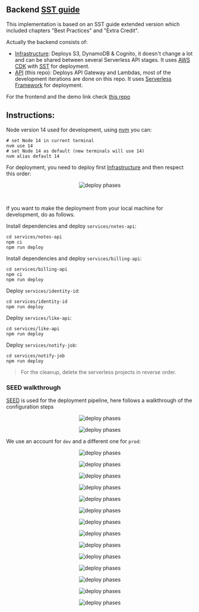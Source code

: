## Backend [SST guide](https://sst.dev/guide.html)

This implementation is based on an SST guide extended version which included chapters "Best Practices" and "Extra Credit". 

Actually the backend consists of:

* [Infrastructure](https://github.com/s4nt14go/serverless-stack-ext-resources): Deploys S3, DynamoDB & Cognito, it doesn't change a lot and can be shared between several Serverless API stages. It uses [AWS CDK](https://aws.amazon.com/cdk) with [SST](https://github.com/serverless-stack/serverless-stack) for deployment.
* [API](https://github.com/s4nt14go/serverless-stack-ext-api) (this repo): Deploys API Gateway and Lambdas, most of the development iterations are done on this repo. It uses [Serverless Framework](https://github.com/serverless/serverless) for deployment.

For the frontend and the demo link check [this repo](https://github.com/s4nt14go/serverless-stack-client)

## Instructions:

Node version 14 used for development, using [nvm](https://github.com/nvm-sh/nvm) you can:
```
# set Node 14 in current terminal
nvm use 14
# set Node 14 as default (new terminals will use 14)
nvm alias default 14
```

For deployment, you need to deploy first [Infrastructure](https://github.com/s4nt14go/serverless-stack-ext-resources) and then respect this order:
<br />
<p align="center">
    <img alt="deploy phases" src="doc/deployPhases.png" />
</p>
<br />

If you want to make the deployment from your local machine for development, do as follows. 

Install dependencies and deploy `services/notes-api`:  
```
cd services/notes-api
npm ci
npm run deploy
```

Install dependencies and deploy `services/billing-api`:
```
cd services/billing-api
npm ci
npm run deploy
```

Deploy `services/identity-id`:
```
cd services/identity-id
npm run deploy
```

Deploy `services/like-api`:
```
cd services/like-api
npm run deploy
```

Deploy `services/notify-job`:
```
cd services/notify-job
npm run deploy
```

> For the cleanup, delete the serverless projects in reverse order.

### SEED walkthrough

[SEED](https://seed.run) is used for the deployment pipeline, here follows a walkthrough of the configuration steps

<p align="center">
    <img alt="deploy phases" src="doc/01addAnewApp.png" />
</p>
<p align="center">
    <img alt="deploy phases" src="doc/02addAservice.png" />
</p>

We use an account for `dev` and a different one for `prod`:

<p align="center">
    <img alt="deploy phases" src="doc/03configureTheStages.png" />
</p>
<p align="center">
    <img alt="deploy phases" src="doc/04stages.png" />
</p>
<p align="center">
    <img alt="deploy phases" src="doc/05addAservice.png" />
</p>
<p align="center">
    <img alt="deploy phases" src="doc/06addAservice.png" />
</p>
<p align="center">
    <img alt="deploy phases" src="doc/07addAservice.png" />
</p>
<p align="center">
    <img alt="deploy phases" src="doc/08addAservice.png" />
</p>
<p align="center">
    <img alt="deploy phases" src="doc/09addAservice.png" />
</p>
<p align="center">
    <img alt="deploy phases" src="doc/10deployPhases.png" />
</p>
<p align="center">
    <img alt="deploy phases" src="doc/11stages.png" />
</p>
<p align="center">
    <img alt="deploy phases" src="doc/12deployDev.png" />
</p>
<p align="center">
    <img alt="deploy phases" src="doc/13promoteToProd1.png" />
</p>
<p align="center">
    <img alt="deploy phases" src="doc/14promoteToProd2.png" />
</p>
<p align="center">
    <img alt="deploy phases" src="doc/15promoteToProd3.png" />
</p>
<p align="center">
    <img alt="deploy phases" src="doc/16prodPromoted.png" />
</p>